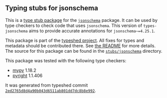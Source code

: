 ## Typing stubs for jsonschema

This is a [type stub package](https://typing.python.org/en/latest/tutorials/external_libraries.html)
for the [`jsonschema`](https://github.com/python-jsonschema/jsonschema) package. It can be used by type checkers
to check code that uses `jsonschema`. This version of
`types-jsonschema` aims to provide accurate annotations for
`jsonschema~=4.25.1`.

This package is part of the [typeshed project](https://github.com/python/typeshed).
All fixes for types and metadata should be contributed there.
See [the README](https://github.com/python/typeshed/blob/main/README.md)
for more details. The source for this package can be found in the
[`stubs/jsonschema`](https://github.com/python/typeshed/tree/main/stubs/jsonschema)
directory.

This package was tested with the following type checkers:
* [mypy](https://github.com/python/mypy/) 1.18.2
* [pyright](https://github.com/microsoft/pyright) 1.1.406

It was generated from typeshed commit
[`2ed2765d8d4a90b043d6511ab801dd7dc8b8e992`](https://github.com/python/typeshed/commit/2ed2765d8d4a90b043d6511ab801dd7dc8b8e992).